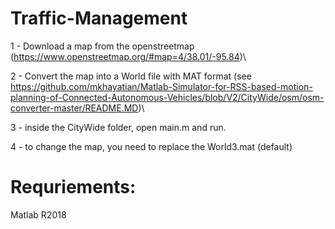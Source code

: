 # Traffic-Management
1 - Download a map from the openstreetmap (https://www.openstreetmap.org/#map=4/38.01/-95.84)\\

2 - Convert the map into a World file with MAT format (see https://github.com/mkhayatian/Matlab-Simulator-for-RSS-based-motion-planning-of-Connected-Autonomous-Vehicles/blob/V2/CityWide/osm/osm-converter-master/README.MD)\\

3 - inside the CityWide folder, open main.m and run.

4 - to change the map, you need to replace the World3.mat (default)

# Requriements:

Matlab R2018
